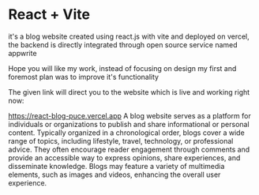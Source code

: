 # React + Vite 

it's a blog website created using react.js with vite and deployed on vercel, the backend is directly integrated through open source service named appwrite

Hope you will like my work, instead of focusing on design my first and foremost plan was to improve it's functionality 

The given link will direct you to the website which is live and working right now:

https://react-blog-puce.vercel.app
A blog website serves as a platform for individuals or organizations to publish and share informational or personal content. Typically organized in a chronological order, blogs cover a wide range of topics, including lifestyle, travel, technology, or professional advice. They often encourage reader engagement through comments and provide an accessible way to express opinions, share experiences, and disseminate knowledge. Blogs may feature a variety of multimedia elements, such as images and videos, enhancing the overall user experience.
